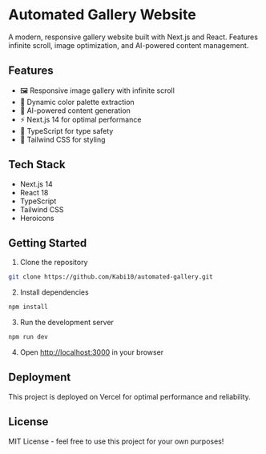 # Automated Gallery Website

A modern, responsive gallery website built with Next.js and React. Features infinite scroll, image optimization, and AI-powered content management.

## Features

- 🖼️ Responsive image gallery with infinite scroll
- 🎨 Dynamic color palette extraction
- 🤖 AI-powered content generation
- ⚡ Next.js 14 for optimal performance
- 🎯 TypeScript for type safety
- 💅 Tailwind CSS for styling

## Tech Stack

- Next.js 14
- React 18
- TypeScript
- Tailwind CSS
- Heroicons

## Getting Started

1. Clone the repository
```bash
git clone https://github.com/Kabi10/automated-gallery.git
```

2. Install dependencies
```bash
npm install
```

3. Run the development server
```bash
npm run dev
```

4. Open [http://localhost:3000](http://localhost:3000) in your browser

## Deployment

This project is deployed on Vercel for optimal performance and reliability.

## License

MIT License - feel free to use this project for your own purposes! 